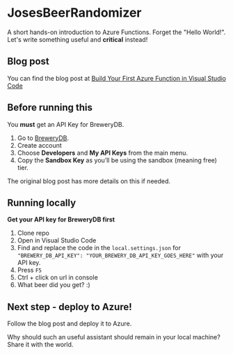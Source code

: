 # JosesBeerRandomizer
A short hands-on introduction to Azure Functions. Forget the "Hello World!". Let's write something useful and **critical** instead!

## Blog post

You can find the blog post at
[Build Your First Azure Function in Visual Studio Code](https://developer.okta.com/blog/2019/02/07/build-your-first-azure-function-visual-studio-code)

## Before running this

You **must** get an API Key for BreweryDB.

1. Go to [BreweryDB](https://www.brewerydb.com/).
2. Create account
3. Choose **Developers** and **My API Keys** from the main menu. 
4. Copy the **Sandbox Key** as you’ll be using the sandbox (meaning free) tier. 

The original blog post has more details on this if needed.

## Running locally

**Get your API key for BreweryDB first**

1. Clone repo
2. Open in Visual Studio Code
3. Find and replace the code in the `local.settings.json` for `"BREWERY_DB_API_KEY": "YOUR_BREWERY_DB_API_KEY_GOES_HERE"` with your API key.
4. Press `F5`
5. Ctrl + click on url in console
6. What beer did you get? :)

## Next step - deploy to Azure! 

Follow the blog post and deploy it to Azure. 

Why should such an useful assistant should remain in your local machine? Share it with the world.
